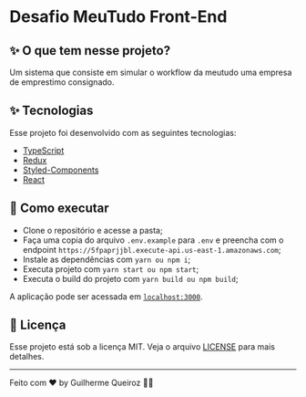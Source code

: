 # Desafio MeuTudo Front-End

## ✨ O que tem nesse projeto?
Um sistema que consiste em simular o workflow da meutudo uma empresa de emprestimo consignado.

## ✨ Tecnologias

Esse projeto foi desenvolvido com as seguintes tecnologias:

- [TypeScript](https://www.typescriptlang.org/)
- [Redux](https://redux.js.org/)
- [Styled-Components](https://styled-components.com/)
- [React](https://pt-br.reactjs.org/)

## 🚀 Como executar

- Clone o repositório e acesse a pasta;
- Faça uma copia do arquivo `.env.example` para `.env` e preencha com o endpoint `https://5fpaprjjbl.execute-api.us-east-1.amazonaws.com`;
- Instale as dependências com `yarn ou npm i`;
- Executa projeto com `yarn start ou npm start`;
- Executa o build do projeto com `yarn build ou npm build`;

A aplicação pode ser acessada em [`localhost:3000`](http://localhost:3000).

## 📄 Licença

Esse projeto está sob a licença MIT. Veja o arquivo [LICENSE](LICENSE) para mais detalhes.

---

Feito com ♥ by Guilherme Queiroz 👋🏻 &nbsp;
